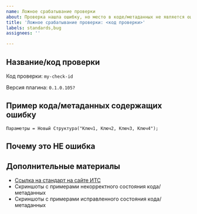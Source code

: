 ```yaml
---
name: Ложное срабатывание проверки
about: Проверка нашла ошибку, но место в коде/метаданных не является ошибкой
title: 'Ложное срабатывание проверки: <код проверки>'
labels: standards,bug
assignees: ''

---
```


## Название/код проверки

Код проверки: `my-check-id`

Версия плагина: `0.1.0.105?`

## Пример кода/метаданных содержащих ошибку

<!-- Приведите пример, в котором проверка находит ошибку -->


```bsl
Параметры = Новый Структура("Ключ1, Ключ2, Ключ3, Ключ4");
```

<!-- Скриншоты очень помогают! -->


## Почему это НЕ ошибка

<!-- Укажите, почему найденная ошибка не является ошибкой. -->



## Дополнительные материалы

- [Ссылка на стандарт на сайте ИТС](https://its.1c.ru/...)
- Скриншоты с примерами некорректного состояния кода/метаданных
- Скриншоты с примерами исправленного состояния кода/метаданных
